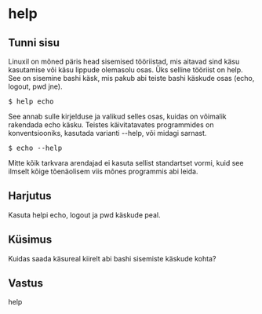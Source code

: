 # help

## Tunni sisu

Linuxil on mõned päris head sisemised tööriistad, mis aitavad sind käsu kasutamise või käsu lippude olemasolu osas. Üks selline tööriist on help. See on sisemine bashi käsk, mis pakub abi teiste bashi käskude osas (echo, logout, pwd jne).


<pre>$ help echo</pre>

See annab sulle kirjelduse ja valikud selles osas, kuidas on võimalik rakendada echo käsku. Teistes käivitatavates programmides on konventsiooniks, kasutada varianti --help, või midagi sarnast.

<pre>$ echo --help</pre>

Mitte kõik tarkvara arendajad ei kasuta sellist standartset vormi, kuid see ilmselt kõige tõenäolisem viis mõnes programmis abi leida.

## Harjutus

Kasuta helpi echo, logout ja pwd käskude peal.

## Küsimus

Kuidas saada käsureal kiirelt abi bashi sisemiste käskude kohta?

## Vastus

help
